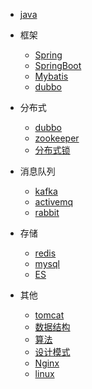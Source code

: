 

* [java](java/)

* 框架
  * [Spring](framework/spring/)
  * [SpringBoot](framework/springboot/)
  * [Mybatis](framework/mybatis/)
  * [dubbo](framework/dubbo/)

* 分布式
  * [dubbo](distri/dubbo/)
  * [zookeeper](distri/zookeeper/)
  * [分布式锁](distri/lock/)
  
* 消息队列
  * [kafka](mq/kafka/)
  * [activemq](mq/activemq/)
  * [rabbit](mq/rabbit/)
  
* 存储  
  * [redis](db/redis/)
  * [mysql](db/mysql/)
  * [ES](db/mysql/)

* 其他
  * [tomcat](others/tomcat/)
  * [数据结构](others/ds/)
  * [算法]()
  * [设计模式]()
  * [Nginx](others/nginx/)
  * [linux](others/linux/)